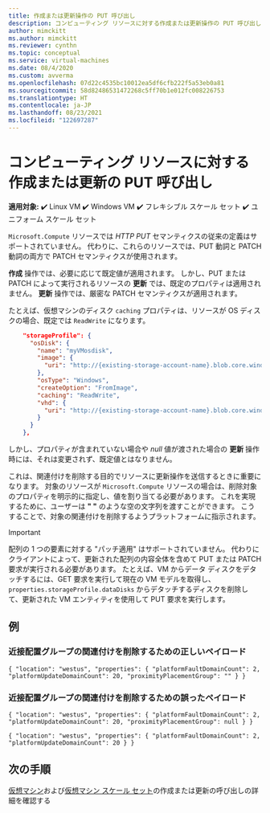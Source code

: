 ```yaml
---
title: 作成または更新操作の PUT 呼び出し
description: コンピューティング リソースに対する作成または更新操作の PUT 呼び出し
author: mimckitt
ms.author: mimckitt
ms.reviewer: cynthn
ms.topic: conceptual
ms.service: virtual-machines
ms.date: 08/4/2020
ms.custom: avverma
ms.openlocfilehash: 07d22c4535bc10012ea5df6cfb222f5a53eb0a81
ms.sourcegitcommit: 58d82486531472268c5ff70b1e012fc008226753
ms.translationtype: HT
ms.contentlocale: ja-JP
ms.lasthandoff: 08/23/2021
ms.locfileid: "122697287"
---
```

# <a name="put-calls-for-creation-or-updates-on-compute-resources"></a>コンピューティング リソースに対する作成または更新の PUT 呼び出し

**適用対象:** :heavy_check_mark: Linux VM :heavy_check_mark: Windows VM :heavy_check_mark: フレキシブル スケール セット :heavy_check_mark: ユニフォーム スケール セット


`Microsoft.Compute` リソースでは *HTTP PUT* セマンティクスの従来の定義はサポートされていません。 代わりに、これらのリソースでは、PUT 動詞と PATCH 動詞の両方で PATCH セマンティクスが使用されます。

**作成** 操作では、必要に応じて既定値が適用されます。 しかし、PUT または PATCH によって実行されるリソースの **更新** では、既定のプロパティは適用されません。 **更新** 操作では、厳密な PATCH セマンティクスが適用されます。

たとえば、仮想マシンのディスク `caching` プロパティは、リソースが OS ディスクの場合、既定では `ReadWrite` になります。

```json
    "storageProfile": {
      "osDisk": {
        "name": "myVMosdisk",
        "image": {
          "uri": "http://{existing-storage-account-name}.blob.core.windows.net/{existing-container-name}/{existing-generalized-os-image-blob-name}.vhd"
        },
        "osType": "Windows",
        "createOption": "FromImage",
        "caching": "ReadWrite",
        "vhd": {
          "uri": "http://{existing-storage-account-name}.blob.core.windows.net/{existing-container-name}/myDisk.vhd"
        }
      }
    },
```

しかし、プロパティが含まれていない場合や *null* 値が渡された場合の **更新** 操作時には、それは変更されず、既定値とはなりません。

これは、関連付けを削除する目的でリソースに更新操作を送信するときに重要になります。 対象のリソースが `Microsoft.Compute` リソースの場合は、削除対象のプロパティを明示的に指定し、値を割り当てる必要があります。 これを実現するために、ユーザーは **" "** のような空の文字列を渡すことができます。 こうすることで、対象の関連付けを削除するようプラットフォームに指示されます。

> [!IMPORTANT]
> 配列の 1 つの要素に対する "パッチ適用" はサポートされていません。 代わりにクライアントによって、更新された配列の内容全体を含めて PUT または PATCH 要求が実行される必要があります。 たとえば、VM からデータ ディスクをデタッチするには、GET 要求を実行して現在の VM モデルを取得し、`properties.storageProfile.dataDisks` からデタッチするディスクを削除して、更新された VM エンティティを使用して PUT 要求を実行します。

## <a name="examples"></a>例

### <a name="correct-payload-to-remove-a-proximity-placement-groups-association"></a>近接配置グループの関連付けを削除するための正しいペイロード

`
{ "location": "westus", "properties": { "platformFaultDomainCount": 2, "platformUpdateDomainCount": 20, "proximityPlacementGroup": "" } }
`

### <a name="incorrect-payloads-to-remove-a-proximity-placement-groups-association"></a>近接配置グループの関連付けを削除するための誤ったペイロード

`
{ "location": "westus", "properties": { "platformFaultDomainCount": 2, "platformUpdateDomainCount": 20, "proximityPlacementGroup": null } }
`

`
{ "location": "westus", "properties": { "platformFaultDomainCount": 2, "platformUpdateDomainCount": 20 } }
`

## <a name="next-steps"></a>次の手順
[仮想マシン](/rest/api/compute/virtualmachines/createorupdate)および[仮想マシン スケール セット](/rest/api/compute/virtualmachinescalesets/createorupdate)の作成または更新の呼び出しの詳細を確認する